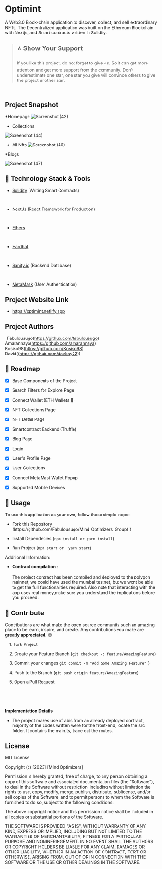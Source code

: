 # Optimint <br/>
<!-- ALL-CONTRIBUTORS-BADGE:START - Do not remove or modify this section -->
<!-- [![All Contributors](https://img.shields.io/badge/all_contributors-4-orange.svg?style=flat-square)](#contributors-) -->
<!-- ALL-CONTRIBUTORS-BADGE:END -->
A Web3.0 Block-chain application to discover, collect, and sell extraordinary NFTs. The Decentralized application was built on the Ethereum Blockchain with Nextjs, and Smart contracts written in Solidity.



> ## ⭐ Show Your Support
> If you like this project, do not forget to give ⭐s. So it can get more attention and get more support from the community. Don't underestimate one star, one star you give will convince others to give the project another star.

<!-- 
## **💪Motivation**

<p>
We aim to create an open and safe nft marketplace for everyone. This will be a challenge for both the group and the contributors. Together we will create an open source, reliable and beautiful nft marketplace example. The purpose of this project is not to operate an nft marketplace, but to create a template for nft marketplaces. Thus, many nft marketplaces can be easily created by forking and modifying this template. This will be beneficial for us to support the artists. We can only succeed in the world by coming from different areas and joining our forces.
</p> --><br/>

## **Project Snapshot**


*Homepage
![Screenshot (42)](https://user-images.githubusercontent.com/114183913/215293819-d7844382-c152-4abe-860f-a04e4fb7ce2b.png)


* Collections

![Screenshot (44)](https://user-images.githubusercontent.com/114183913/215293859-2efb76af-1230-4cbb-be4e-2803ee3235da.png)



* All Nfts
![Screenshot (46)](https://user-images.githubusercontent.com/114183913/215293883-b87285f8-71c9-414b-8e88-c10348c10721.png)



*Blogs
  
![Screenshot (47)](https://user-images.githubusercontent.com/114183913/215293905-38236a59-a79b-400f-96bf-e924bdeff59c.png)


## 🔧 Technology Stack & Tools

- [Solidity](https://docs.soliditylang.org/en/v0.8.13/) (Writing Smart Contracts)
<br/>

- [NextJs](https://nextjs.org/) (React Framework for Production)
<br/>


- [Ethers](https://docs.ethers.io/)
<br/>

- [Hardhat](https://hardhat.org/)
<br/>

- [Sanity.io](https://www.sanity.io/) (Backend Database)
<br/>

- [MetaMask]() (User Authentication)

## **Project Website Link**

- https://optimint.netlify.app

## **Project Authors**

-Fabulousugo(https://github.com/fabulousugo)<br/>
Amarannaya(https://github.com/amarannaya)<br/>
Kosiso98(https://github.com/Kosiso98)<br/>
David((https://github.com/davkay22))<br/>

## 🎉 Roadmap



 - [x] Base Components of the Project 
 - [x] Search Filters for Explore Page
 - [x] Connect Wallet (ETH Wallets 🚀)
 - [x] NFT Collections Page
 - [x] NFT Detail Page
 - [x] Smartcontract Backend (Truffle)
 - [x] Blog Page
 - [x] Login
 - [x] User's Profile Page
 - [x] User Collections
 - [x] Connect MetaMast Wallet Popup
 - [x] Supported Mobile Devices


## 🔮 Usage
To use this application as your own, follow these simple steps:
<!-- 
>- 
>- 
>-  -->
<ul>
<li><p>

Fork this Repository (https://github.com/Fabulousugo/Mind_Optimizers_Group)`)
</p></li>
<li><p>

Install Dependecies (`npm install or yarn install`)

</p></li>
<li><p>

Run Project (`npm start or  yarn start`)
</p></li>

</ul>

<!-- # `yarn install (for first running)`
# `yarn dev` -->

Additional Information:
* __Contract compilation__ : <br><br>
The project contract has been compiled and deployed to the polygon mainnet, we could have used the mumbai testnet, but we wont be able to get the full functionalities required. Also note that interacting with the app uses real money,make sure you understand the implications before you proceed.<br/>



## 🤝 Contribute
Contributions are what make the open source community such an amazing place to be learn, inspire, and create. Any contributions you make are <strong>greatly appreciated</strong>. 😊
<p>
&emsp;1. Fork Project

</p>
<p>

&emsp;2. Create your Feature Branch (`git checkout -b feature/AmazingFeature`)
</p>

<p>

&emsp;3. Commit your changes(`git commit -m "Add Some Amazing Feature" `)
</p>

<p>

&emsp;4. Push to the Branch (`git push origin feature/AmazingFeature`)
</p>

<p>
&emsp;5. Open a Pull Request

</p>






<br/>
<br/>
<br/>

**Implementation Details**

- The project makes use of abis from an already deployed contract, majority of the codes written were for the front-end, locate the src folder. It contains the main.ts, trace out the routes.<br/>


## **License**

MIT License

Copyright (c) [2023] [Mind Optimizers]

Permission is hereby granted, free of charge, to any person obtaining a copy
of this software and associated documentation files (the "Software"), to deal
in the Software without restriction, including without limitation the rights
to use, copy, modify, merge, publish, distribute, sublicense, and/or sell
copies of the Software, and to permit persons to whom the Software is
furnished to do so, subject to the following conditions:

The above copyright notice and this permission notice shall be included in all
copies or substantial portions of the Software.

THE SOFTWARE IS PROVIDED "AS IS", WITHOUT WARRANTY OF ANY KIND, EXPRESS OR
IMPLIED, INCLUDING BUT NOT LIMITED TO THE WARRANTIES OF MERCHANTABILITY,
FITNESS FOR A PARTICULAR PURPOSE AND NONINFRINGEMENT. IN NO EVENT SHALL THE
AUTHORS OR COPYRIGHT HOLDERS BE LIABLE FOR ANY CLAIM, DAMAGES OR OTHER
LIABILITY, WHETHER IN AN ACTION OF CONTRACT, TORT OR OTHERWISE, ARISING FROM,
OUT OF OR IN CONNECTION WITH THE SOFTWARE OR THE USE OR OTHER DEALINGS IN THE
SOFTWARE.




